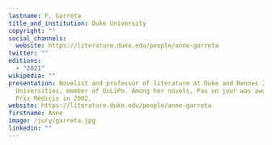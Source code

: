 ```yaml
---
lastname: F. Garréta
title_and_institution: Duke University
copyright: ""
social_channels:
  website: https://literature.duke.edu/people/anne-garreta
twitter: ""
editions:
  - "2021"
wikipedia: ""
presentation: Novelist and professor of literature at Duke and Rennes 2
  Universities, member of OuLiPo. Among her novels, Pas un jour was awarded the
  Prix Médicis in 2002.
website: https://literature.duke.edu/people/anne-garreta
firstname: Anne
image: /jury/garreta.jpg
linkedin: ""
---
```

